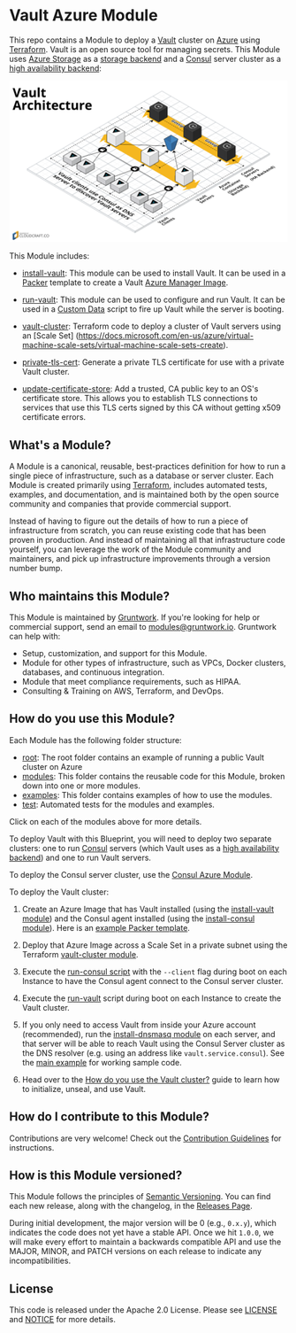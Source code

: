 # Vault Azure Module

This repo contains a Module to deploy a [Vault](https://www.vaultproject.io/) cluster on 
[Azure](https://azure.microsoft.com/) using [Terraform](https://www.terraform.io/). Vault is an open source tool for 
managing secrets. This Module uses [Azure Storage](https://docs.microsoft.com/en-us/azure/storage/blobs/storage-dotnet-how-to-use-blobs) as a [storage 
backend](https://www.vaultproject.io/docs/configuration/storage/index.html) and a [Consul](https://www.consul.io) 
server cluster as a [high availability backend](https://www.vaultproject.io/docs/concepts/ha.html):

![Vault architecture](https://raw.githubusercontent.com/hashicorp/terraform-azurerm-vault/master/_docs/architecture.png)

This Module includes:

* [install-vault](https://github.com/hashicorp/terraform-azurerm-vault/tree/master/modules/install-vault): This module can be used to install Vault. It can be used in a 
  [Packer](https://www.packer.io/) template to create a Vault 
  [Azure Manager Image](https://docs.microsoft.com/en-us/azure/virtual-machines/linux/build-image-with-packer).

* [run-vault](https://github.com/hashicorp/terraform-azurerm-vault/tree/master/modules/run-vault): This module can be used to configure and run Vault. It can be used in a 
  [Custom Data](https://docs.microsoft.com/en-us/azure/virtual-machines/windows/classic/inject-custom-data) 
  script to fire up Vault while the server is booting.

* [vault-cluster](https://github.com/hashicorp/terraform-azurerm-vault/tree/master/modules/vault-cluster): Terraform code to deploy a cluster of Vault servers using an [Scale Set]
(https://docs.microsoft.com/en-us/azure/virtual-machine-scale-sets/virtual-machine-scale-sets-create).
   
* [private-tls-cert](https://github.com/hashicorp/terraform-azurerm-vault/tree/master/modules/private-tls-cert): Generate a private TLS certificate for use with a private Vault 
  cluster.
   
* [update-certificate-store](https://github.com/hashicorp/terraform-azurerm-vault/tree/master/modules/update-certificate-store): Add a trusted, CA public key to an OS's 
  certificate store. This allows you to establish TLS connections to services that use this TLS certs signed by this
  CA without getting x509 certificate errors.
   



## What's a Module?

A Module is a canonical, reusable, best-practices definition for how to run a single piece of infrastructure, such 
as a database or server cluster. Each Module is created primarily using [Terraform](https://www.terraform.io/), 
includes automated tests, examples, and documentation, and is maintained both by the open source community and 
companies that provide commercial support. 

Instead of having to figure out the details of how to run a piece of infrastructure from scratch, you can reuse 
existing code that has been proven in production. And instead of maintaining all that infrastructure code yourself, 
you can leverage the work of the Module community and maintainers, and pick up infrastructure improvements through
a version number bump.
 
 
 
## Who maintains this Module?

This Module is maintained by [Gruntwork](http://www.gruntwork.io/). If you're looking for help or commercial 
support, send an email to [modules@gruntwork.io](mailto:modules@gruntwork.io?Subject=Vault%20Module). 
Gruntwork can help with:

* Setup, customization, and support for this Module.
* Module for other types of infrastructure, such as VPCs, Docker clusters, databases, and continuous integration.
* Module that meet compliance requirements, such as HIPAA.
* Consulting & Training on AWS, Terraform, and DevOps.



## How do you use this Module?

Each Module has the following folder structure:

* [root](/): The root folder contains an example of running a public Vault cluster on Azure
* [modules](/modules): This folder contains the reusable code for this Module, broken down into one or more modules.
* [examples](/examples): This folder contains examples of how to use the modules.
* [test](/test): Automated tests for the modules and examples.

Click on each of the modules above for more details.

To deploy Vault with this Blueprint, you will need to deploy two separate clusters: one to run 
[Consul](https://www.consul.io/) servers (which Vault uses as a [high availability 
backend](https://www.vaultproject.io/docs/concepts/ha.html)) and one to run Vault servers. 

To deploy the Consul server cluster, use the [Consul Azure Module](https://github.com/hashicorp/terraform-azurerm-consul). 

To deploy the Vault cluster:

1. Create an Azure Image that has Vault installed (using the [install-vault module](https://github.com/hashicorp/terraform-azurerm-vault/tree/master/modules/install-vault)) and the Consul
   agent installed (using the [install-consul 
   module](https://github.com/hashicorp/terraform-azurerm-consul/tree/master/modules/install-consul)). Here is an 
   [example Packer template](https://github.com/hashicorp/terraform-azurerm-consul/tree/master/examples/vault-consul-image). 
   
1. Deploy that Azure Image across a Scale Set in a private subnet using the Terraform [vault-cluster 
   module](https://github.com/hashicorp/terraform-azurerm-vault/tree/master/modules/vault-cluster). 

1. Execute the [run-consul script](https://github.com/hashicorp/terraform-azurerm-consul/tree/master/modules/run-consul)
   with the `--client` flag during boot on each Instance to have the Consul agent connect to the Consul server cluster. 

1. Execute the [run-vault](https://github.com/hashicorp/terraform-azurerm-vault/tree/master/modules/run-vault) script during boot on each Instance to create the Vault cluster. 

1. If you only need to access Vault from inside your Azure account (recommended), run the [install-dnsmasq 
   module](https://github.com/hashicorp/terraform-azurerm-consul/tree/master/modules/install-dnsmasq) on each server, and 
   that server will be able to reach Vault using the Consul Server cluster as the DNS resolver (e.g. using an address 
   like `vault.service.consul`). See the [main example](https://github.com/hashicorp/terraform-azurerm-consul/tree/master/MAIN.md) for working 
   sample code.

1. Head over to the [How do you use the Vault cluster?](https://github.com/hashicorp/terraform-azurerm-vault/tree/master/modules/vault-cluster#how-do-you-use-the-vault-cluster) guide
   to learn how to initialize, unseal, and use Vault.

 
## How do I contribute to this Module?

Contributions are very welcome! Check out the [Contribution Guidelines](/CONTRIBUTING.md) for instructions.



## How is this Module versioned?

This Module follows the principles of [Semantic Versioning](http://semver.org/). You can find each new release, 
along with the changelog, in the [Releases Page](../../releases). 

During initial development, the major version will be 0 (e.g., `0.x.y`), which indicates the code does not yet have a 
stable API. Once we hit `1.0.0`, we will make every effort to maintain a backwards compatible API and use the MAJOR, 
MINOR, and PATCH versions on each release to indicate any incompatibilities. 



## License

This code is released under the Apache 2.0 License. Please see [LICENSE](/LICENSE) and [NOTICE](/NOTICE) for more 
details.

